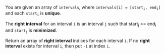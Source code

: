 You are given an array of `intervals`, where <code>intervals[i] = [start<sub>i</sub>, end<sub>i</sub>]</code> and each <code>start<sub>i</sub></code> is **unique**.

The **right interval** for an interval `i` is an interval `j` such that start<sub>j</sub> >= end<sub>i</sub> and <code>start<sub>j</sub></code> is **minimized**.

Return an array of **right interval** indices for each interval `i`. If no **right interval** exists for interval `i`, then put `-1` at index `i`.